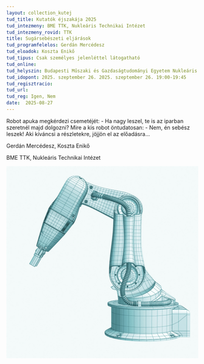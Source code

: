 ```yaml
---
layout: collection_kutej
tud_title: Kutatók éjszakája 2025
tud_intezmeny: BME TTK, Nukleáris Technikai Intézet
tud_intezmeny_rovid: TTK
title: Sugársebészeti eljárások
tud_programfelelos: Gerdán Mercédesz
tud_eloadok: Koszta Enikő
tud_tipus: Csak személyes jelenléttel látogatható
tud_online: 
tud_helyszin: Budapesti Műszaki és Gazdaságtudományi Egyetem Nukleáris Technikai Intézet 1111 Budapest, Műegyetem rkp. 9., R épület 2. emelet 215. terem
tud_idopont: 2025. szeptember 26. 2025. szeptember 26. 19:00-19:45
tud_regisztracio: 
tud_url: 
tud_reg: Igen, Nem
date:  2025-08-27
---
```


Robot apuka megkérdezi csemetéjét: - Ha nagy leszel, te is az iparban szeretnél majd dolgozni? 
Mire a kis robot öntudatosan: - Nem, én sebész leszek! 
Aki kíváncsi a részletekre, jöjjön el az előadásra...

Gerdán Mercédesz, Koszta Enikő

BME TTK, Nukleáris Technikai Intézet

![Sugársebészeti eljárások](../2025/images/sugarsebeszeti-eljarasok.jpg)
